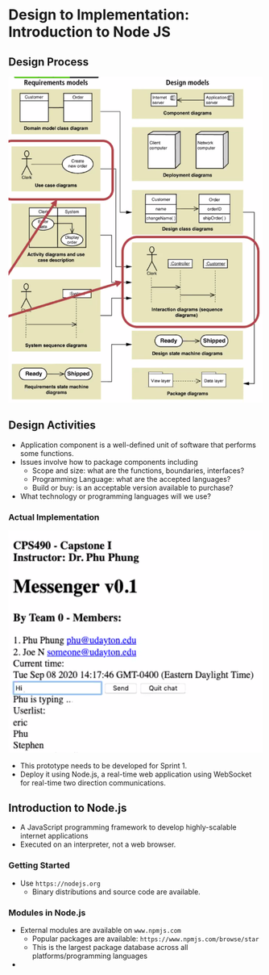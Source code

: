 # Design to Implementation: Introduction to Node JS

## Design Process

![Design to Application Models. Reg boxes signal what we&apos;ll use.](../../../.gitbook/assets/image%20%28216%29.png)

## Design Activities

* Application component is a well-defined unit of software that performs some functions.
* Issues involve how to package components including
  * Scope and size: what are the functions, boundaries, interfaces?
  * Programming Language: what are the accepted languages?
  * Build or buy: is an acceptable version available to purchase?
* What technology or programming languages will we use?

### Actual Implementation

![A simple web-app example](../../../.gitbook/assets/image%20%28215%29.png)

* This prototype needs to be developed for Sprint 1.
* Deploy it using Node.js, a real-time web application using WebSocket for real-time two direction communications.

## Introduction to Node.js

* A JavaScript programming framework to develop highly-scalable internet applications
* Executed on an interpreter, not a web browser.

### Getting Started

* Use `https://nodejs.org`
  * Binary distributions and source code are available.

### Modules in Node.js

* External modules are available on `www.npmjs.com`
  * Popular packages are available: `https://www.npmjs.com/browse/star`
  * This is the largest package database across all platforms/programming languages
* 
## 

